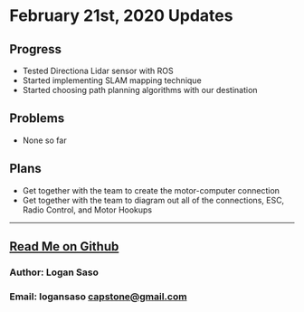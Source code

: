 # February 21st, 2020 Updates

## Progress

* Tested Directiona Lidar sensor with ROS
* Started implementing SLAM mapping technique
* Started choosing path planning algorithms with our destination

## Problems

* None so far

## Plans

* Get together with the team to create the motor-computer connection
* Get together with the team to diagram out all of the connections, ESC, Radio Control, and Motor Hookups

----
## [Read Me on Github](https://github.com/loganintech/self-driving/blob/master/weekly-blogs/logan/02-21-2020.md)

### Author: Logan Saso
### Email: logansaso capstone@gmail.com

